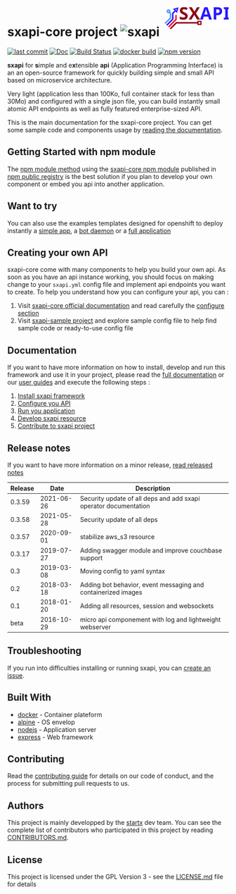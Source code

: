 <img align="right" height="50" src="https://raw.githubusercontent.com/startxfr/sxapi-core/v0.3.59-npm/docs/assets/logo.svg?sanitize=true">

# sxapi-core project ![sxapi](https://img.shields.io/badge/latest-v0.3.59-blue.svg)

[![last commit](https://img.shields.io/github/last-commit/startxfr/sxapi-core.svg)](https://github.com/startxfr/sxapi-core)
[![Doc](https://readthedocs.org/projects/sxapi-core/badge)](https://sxapi-core.readthedocs.io)
[![Build Status](https://travis-ci.org/startxfr/sxapi-core.svg?branch=testing)](https://travis-ci.org/startxfr/sxapi-core)
[![docker build](https://img.shields.io/docker/build/startx/sxapi.svg)](https://hub.docker.com/r/startx/sxapi/)
[![npm version](https://badge.fury.io/js/sxapi-core.svg)](https://www.npmjs.com/package/sxapi-core)

**sxapi** for **s**imple and e**x**tensible **api** (Application Programming Interface) is an an open-source framework for quickly building simple and small API based on microservice architecture.

Very light (application less than 100Ko, full container stack for less than 30Mo) and configured with a single json file, you can build instantly small atomic API endpoints as well as fully featured enterprise-sized API.

This is the main documentation for the sxapi-core project. You can get some sample code and components usage by [reading the documentation](https://sxapi-core.readthedocs.io).

## Getting Started with npm module

The [npm module method](https://github.com/startxfr/sxapi-core/tree/v0.3.59-npm/docs/guides/USE_npm.md) using the [sxapi-core npm module](https://www.npmjs.com/package/sxapi-core) published in [npm public registry](https://www.npmjs.com) is the best solution if you plan to develop your own component or embed you api into another application. 

## Want to try


You can also use the examples templates designed for openshift to deploy instantly a
[simple app](./examples/okd-app_example-simple.template.yml), a
[bot daemon](./examples/okd-app_example-bot.template.yml) or a
[full application](./examples/okd-app_example-full.template.yml)

## Creating your own API

sxapi-core come with many components to help you build your own api. As soon as you have an api instance working, you should focus on making change to your `sxapi.yml` config file and implement api endpoints you want to create.
To help you understand how you can configure your api, you can :

1. Visit [sxapi-core official documentation](https://github.com/startxfr/sxapi-core/tree/v0.3.59-npm/docs/README.md) and read carefully the [configure section](https://github.com/startxfr/sxapi-core/tree/v0.3.59-npm/docs/guides/2.Configure.md)
2. Visit [sxapi-sample project](https://github.com/startxfr/sxapi-sample) and explore sample config file to help find sample code or ready-to-use config file

## Documentation

If you want to have more information on how to install, develop and run this framework and use it in your project, please read the [full documentation](https://github.com/startxfr/sxapi-core/tree/v0.3.59-npm/docs/README.md) or our [user guides](https://github.com/startxfr/sxapi-core/tree/v0.3.59-npm/docs/guides/README.md) and execute the following steps :

1. [Install sxapi framework](https://github.com/startxfr/sxapi-core/tree/v0.3.59-npm/docs/guides/1.Install.md)
2. [Configure you API](https://github.com/startxfr/sxapi-core/tree/v0.3.59-npm/docs/guides/2.Configure.md)
3. [Run you application](https://github.com/startxfr/sxapi-core/tree/v0.3.59-npm/docs/guides/3.Run.md)
4. [Develop sxapi resource](https://github.com/startxfr/sxapi-core/tree/v0.3.59-npm/docs/guides/4.Develop.md)
5. [Contribute to sxapi project](https://github.com/startxfr/sxapi-core/tree/v0.3.59-npm/docs/guides/5.Contribute.md)

## Release notes

If you want to have more information on a minor release, [read released notes](docs/releases.md)

| Release | Date       | Description                                                      |
| ------- | ---------- | ---------------------------------------------------------------- |
| 0.3.59  | 2021-06-26 | Security update of all deps and add sxapi operator documentation |
| 0.3.58  | 2021-05-28 | Security update of all deps                                      |
| 0.3.57  | 2020-09-01 | stabilize aws_s3 resource                                        |
| 0.3.17  | 2019-07-27 | Adding swagger module and improve couchbase support              |
| 0.3     | 2019-03-08 | Moving config to yaml syntax                                     |
| 0.2     | 2018-03-18 | Adding bot behavior, event messaging and containerized images    |
| 0.1     | 2018-01-20 | Adding all resources, session and websockets                     |
| beta    | 2016-10-29 | micro api componement with log and lightweight webserver         |

## Troubleshooting

If you run into difficulties installing or running sxapi, you can [create an issue](https://github.com/startxfr/sxapi-core/issues/new).

## Built With

- [docker](https://www.docker.com/) - Container plateform
- [alpine](https://alpinelinux.org/) - OS envelop
- [nodejs](https://nodejs.org) - Application server
- [express](http://expressjs.com) - Web framework

## Contributing

Read the [contributing guide](https://github.com/startxfr/sxapi-core/tree/v0.3.59-npm/docs/guides/5.Contribute.md) for details on our code of conduct, and the process for submitting pull requests to us.

## Authors

This project is mainly developped by the [startx](https://www.startx.fr) dev team. You can see the complete list of contributors who participated in this project by reading [CONTRIBUTORS.md](https://github.com/startxfr/sxapi-core/tree/v0.3.59-npm/docs/CONTRIBUTORS.md).

## License

This project is licensed under the GPL Version 3 - see the [LICENSE.md](https://github.com/startxfr/sxapi-core/tree/v0.3.59-npm/docs/LICENSE.md) file for details
